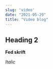 ```yaml
---
slug: 'video'
date: "2021-05-29"
title: "Video blog"
---
```


## Heading 2

**Fed skrift**

*Italic*
